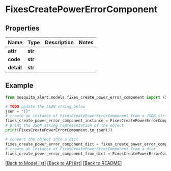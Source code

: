 # FixesCreatePowerErrorComponent


## Properties

Name | Type | Description | Notes
------------ | ------------- | ------------- | -------------
**attr** | **str** |  | 
**code** | **str** |  | 
**detail** | **str** |  | 

## Example

```python
from mosquito_alert.models.fixes_create_power_error_component import FixesCreatePowerErrorComponent

# TODO update the JSON string below
json = "{}"
# create an instance of FixesCreatePowerErrorComponent from a JSON string
fixes_create_power_error_component_instance = FixesCreatePowerErrorComponent.from_json(json)
# print the JSON string representation of the object
print(FixesCreatePowerErrorComponent.to_json())

# convert the object into a dict
fixes_create_power_error_component_dict = fixes_create_power_error_component_instance.to_dict()
# create an instance of FixesCreatePowerErrorComponent from a dict
fixes_create_power_error_component_from_dict = FixesCreatePowerErrorComponent.from_dict(fixes_create_power_error_component_dict)
```
[[Back to Model list]](../README.md#documentation-for-models) [[Back to API list]](../README.md#documentation-for-api-endpoints) [[Back to README]](../README.md)


